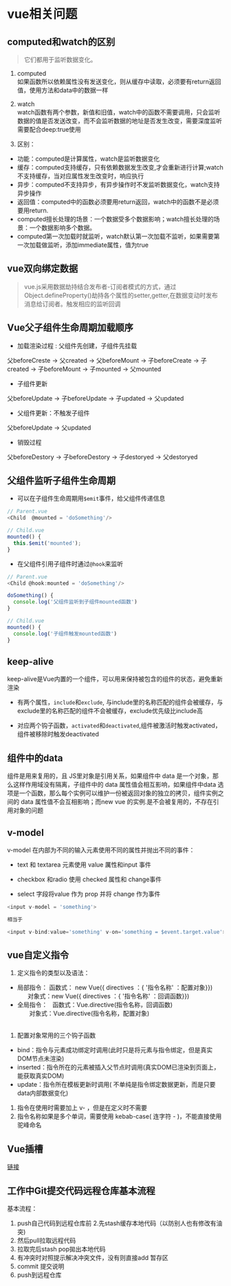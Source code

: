 # vue相关问题

## computed和watch的区别  
>它们都用于监听数据变化。  
1. computed    
如果函数所以依赖属性没有发送变化，则从缓存中读取，必须要有return返回值，使用方法和data中的数据一样  

2. watch  
watch函数有两个参数，新值和旧值，watch中的函数不需要调用，只会监听数据的值是否发送改变，而不会监听数据的地址是否发生改变，需要深度监听需要配合deep:true使用    

3. 区别：  
- 功能：computed是计算属性，watch是监听数据变化  
- 缓存：computed支持缓存，只有依赖数据发生改变,才会重新进行计算;watch不支持缓存，当对应属性发生改变时，响应执行  
- 异步：computed不支持异步，有异步操作时不发监听数据变化，watch支持异步操作    
- 返回值：computed中的函数必须要用return返回，watch中的函数不是必须要用return.  
- computed擅长处理的场景：一个数据受多个数据影响；watch擅长处理的场景：一个数据影响多个数据。  
- computed第一次加载时就监听，watch默认第一次加载不监听，如果需要第一次加载做监听，添加immediate属性，值为true   

## vue双向绑定数据  

>vue.js采用数据劫持结合发布者-订阅者模式的方式，通过Object.defineProperty()劫持各个属性的setter,getter,在数据变动时发布消息给订阅者。触发相应的监听回调  


## Vue父子组件生命周期加载顺序  

- 加载渲染过程 : 父组件先创建，子组件先挂载     

父beforeCreste -> 父created -> 父beforeMount -> 子beforeCreate -> 子created -> 子beforeMount -> 子mounted -> 父mounted   

- 子组件更新  

父beforeUpdate -> 子beforeUpdate -> 子updated -> 父updated  

- 父组件更新：不触发子组件  

父beforeUpdate -> 父updated

- 销毁过程  

父beforeDestory -> 子beforeDestory -> 子destoryed -> 父destoryed  

## 父组件监听子组件生命周期   

- 可以在子组件生命周期用`$emit`事件，给父组件传递信息   

```js
// Parent.vue
<Child  @mounted = 'doSomething'/>

// Child.vue
mounted() {
  this.$emit('mounted');
}
```

- 在父组件引用子组件时通过`@hook`来监听  

```js
// Parent.vue
<Child @hook:mounted = 'doSomething'/>

doSomething() {
  console.log('父组件监听到子组件mounted函数')
}

// Child.vue
mounted() {
  console.log('子组件触发mounted函数')  
}
```  


## keep-alive  

keep-alive是Vue内置的一个组件，可以用来保持被包含的组件的状态，避免重新渲染   

- 有两个属性，`include`和`exclude`, 与include里的名称匹配的组件会被缓存，与exclude里的名称匹配的组件不会被缓存，exclude优先级比include高  

- 对应两个钩子函数，`activated`和`deactivated`,组件被激活时触发activated，组件被移除时触发deactivated   


## 组件中的data  

组件是用来复用的，且 JS里对象是引用关系，如果组件中 data 是一个对象，那么这样作用域没有隔离，子组件中的 data 属性值会相互影响，如果组件中data 选项是一个函数，那么每个实例可以维护一份被返回对象的独立的拷贝，组件实例之间的 data 属性值不会互相影响；而new vue 的实例.是不会被复用的，不存在引用对象的问题   

## v-model  

v-model 在内部为不同的输入元素使用不同的属性并抛出不同的事件：   

- text 和 textarea 元素使用 value 厲性和input 事件   

- checkbox 和radio 使用 checked 属性和 change事件  

- select 字段将value 作为 prop 并将 change 作为事件    

```js
<input v-model = 'something'>

相当于

<input v-bind:value='something' v-on='something = $event.target.value'>
```

## vue自定义指令

1. 定义指令的类型以及语法：
- 局部指令：
       函数式： new Vue({ directives ：{ '指令名称' ：配置对象}})  
       对象式：new Vue({ directives ：{ '指令名称' ：回调函数}})  
- 全局指令：
       函数式：Vue.directive(指令名称，回调函数)    
       对象式：Vue.directive(指令名称，配置对象)     
                
1. 配置对象常用的三个钩子函数
- bind：指令与元素成功绑定时调用(此时只是将元素与指令绑定，但是真实DOM节点未渲染)
- inserted：指令所在的元素被插入父节点时调用(真实DOM已渲染到页面上，能获取真实DOM)
- update：指令所在模板更新时调用( 不单纯是指令绑定数据更新，而是只要data内部数据变化)
1. 指令在使用时需要加上 v- ，但是在定义时不需要
2. 指令名称如果是多个单词，需要使用 kebab-case( 连字符 - )，不能直接使用驼峰命名

## Vue插槽

[链接](http://t.csdnimg.cn/pB6hs)

## 工作中Git提交代码远程仓库基本流程   

基本流程：  
1. push自己代码到远程仓库前
2.先stash缓存本地代码（以防别人也有修改有油
突)
3. 然后pull拉取远程代码
4. 拉取完后stash pop拋出本地代码
5. 有冲突时对照提示解决冲突文件，没有则直接add
暂存区
6. commit 提交说明
7. push到远程仓库